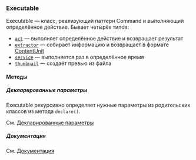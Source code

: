 ### Executable

Executable — класс, реализующий паттерн Command и выполняющий определённое действие. Бывает четырёх типов:

- [`act`](act.md) — выполняет определённое действие и возвращает результат
- [`extractor`](extractor.md) — собирает информацию и возвращает в формате [ContentUnit](../db/ContentUnit.md)
- [`service`](service.md) — выполняется раз в определённое время
- [`thumbnail`](thumbnail.md) — создаёт превью из файла

#### Методы

##### Декларированные параметры

Executable рекурсивно определяет нужные параметры из родительских классов из метода `declare()`.

См. [Декларированные параметры](../declarable/declarable_params.md)

##### Документация

См. [Документация](../declarable/documentation.md)
